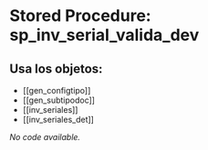 # Stored Procedure: sp_inv_serial_valida_dev

## Usa los objetos:
- [[gen_configtipo]]
- [[gen_subtipodoc]]
- [[inv_seriales]]
- [[inv_seriales_det]]

*No code available.*
